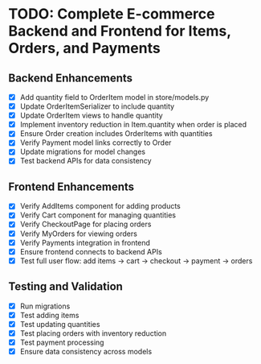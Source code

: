 # TODO: Complete E-commerce Backend and Frontend for Items, Orders, and Payments

## Backend Enhancements

- [x] Add quantity field to OrderItem model in store/models.py
- [x] Update OrderItemSerializer to include quantity
- [x] Update OrderItem views to handle quantity
- [x] Implement inventory reduction in Item.quantity when order is placed
- [x] Ensure Order creation includes OrderItems with quantities
- [x] Verify Payment model links correctly to Order
- [x] Update migrations for model changes
- [x] Test backend APIs for data consistency

## Frontend Enhancements

- [x] Verify AddItems component for adding products
- [x] Verify Cart component for managing quantities
- [x] Verify CheckoutPage for placing orders
- [x] Verify MyOrders for viewing orders
- [x] Verify Payments integration in frontend
- [x] Ensure frontend connects to backend APIs
- [x] Test full user flow: add items -> cart -> checkout -> payment -> orders

## Testing and Validation

- [x] Run migrations
- [x] Test adding items
- [x] Test updating quantities
- [x] Test placing orders with inventory reduction
- [x] Test payment processing
- [x] Ensure data consistency across models
